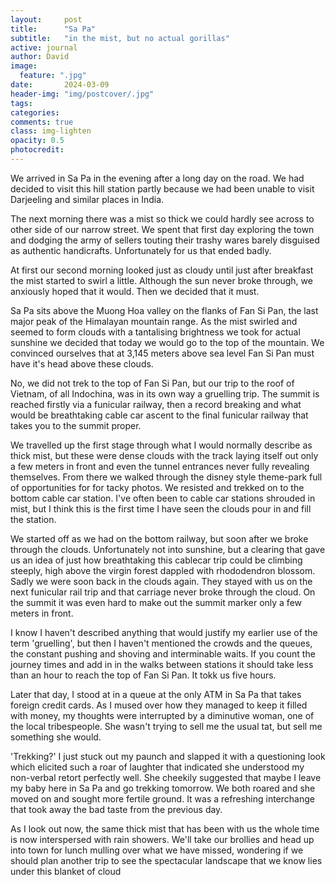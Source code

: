 ```yaml
---
layout:     post
title:      "Sa Pa"
subtitle:   "in the mist, but no actual gorillas"
active: journal
author: David
image:
  feature: ".jpg"
date:       2024-03-09
header-img: "img/postcover/.jpg"
tags: 
categories: 
comments: true
class: img-lighten 
opacity: 0.5
photocredit:
---
```


We arrived in Sa Pa in the evening after a long day on the road. We had decided to visit this hill station partly because we had been unable to visit Darjeeling and similar places in India.

The next morning there was a mist so thick we could hardly see across to other side of our narrow street. We spent that first day exploring the town and dodging the army of sellers touting their trashy wares barely disguised as authentic handicrafts. Unfortunately for us that ended badly.

At first our second morning looked just as cloudy until just after breakfast the mist started to swirl a little. Although the sun never broke through, we anxiously hoped that it would. Then we decided that it must.

Sa Pa sits above the Muong Hoa valley on the flanks of Fan Si Pan, the last major peak of the Himalayan mountain range. As the mist swirled and seemed to form clouds with a tantalising brightness we took for actual sunshine we decided that today we would go to the top of the mountain. We convinced ourselves that at 3,145 meters above sea level Fan Si Pan must have it's head above these clouds.

No, we did not trek to the top of Fan Si Pan, but our trip to the roof of Vietnam, of all Indochina, was in its own way a gruelling trip. The summit is reached firstly via a funicular railway, then a record breaking and what would be breathtaking cable car ascent to the final funicular railway that takes you to the summit proper.

We travelled up the first stage through what I would normally describe as thick mist, but these were dense clouds with the track laying itself out only a few meters in front and even the tunnel entrances never fully revealing themselves. From there we walked through the disney style theme-park full of opportunities for for tacky photos. We resisted and trekked on to the bottom cable car station. I've often been to cable car stations shrouded in mist, but I think this is the first time I have seen the clouds pour in and fill the station.

We started off as we had on the bottom railway, but soon after we broke through the clouds. Unfortunately not into sunshine, but a clearing that gave us an idea of just how breathtaking this cablecar trip could be climbing steeply, high above the virgin forest dappled with rhododendron blossom. Sadly we were soon back in the clouds again. They stayed with us on the next funicular rail trip and that carriage never broke through the cloud. On the summit it was even hard to make out the summit marker only a few meters in front.

I know I haven't described anything that would justify my earlier use of the term 'gruelling', but then I haven't mentioned the crowds and the queues, the constant pushing and shoving and interminable waits. If you count the journey times and add in in the walks between stations it should take less than an hour to reach the top of Fan Si Pan. It tokk us five hours.

Later that day, I stood at in a queue at the only ATM in Sa Pa that takes foreign credit cards. As I  mused over how they managed to keep it filled with money, my thoughts were interrupted by a diminutive woman, one of the local tribespeople. She wasn't trying to sell me the usual tat, but sell me something she would.

'Trekking?' I just stuck out my paunch and slapped it with a questioning look which elicited such a roar of laughter that indicated she understood my non-verbal retort perfectly well. She cheekily suggested that maybe I leave my baby here in Sa Pa and go trekking tomorrow. We both roared and she moved on and sought more fertile ground. It was a refreshing interchange that took away the bad taste from the previous day.

As I look out now, the same thick mist that has been with us the whole time is now interspersed with rain showers. We'll take our brollies and head up into town for lunch mulling over what we have missed, wondering if we should plan another trip to see the spectacular landscape that we know lies under this blanket of cloud






